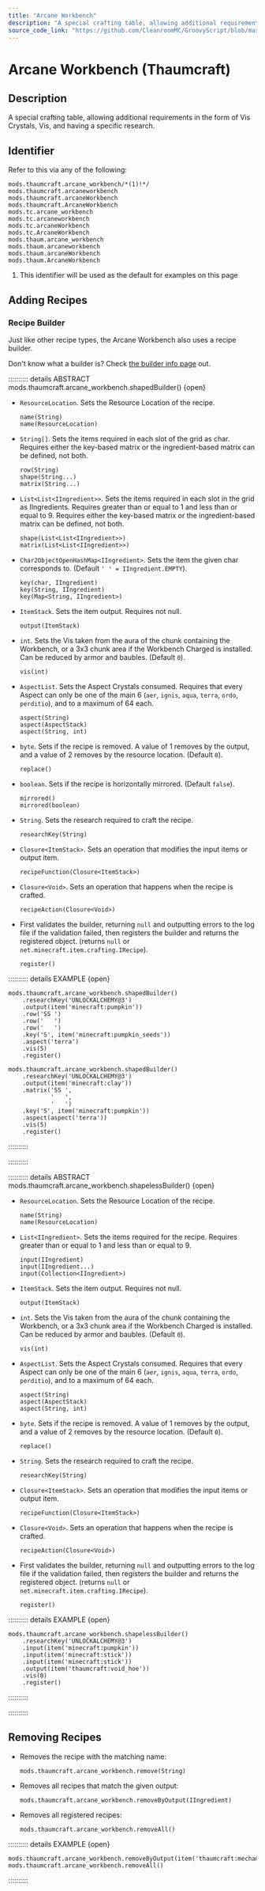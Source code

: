 ```yaml
---
title: "Arcane Workbench"
description: "A special crafting table, allowing additional requirements in the form of Vis Crystals, Vis, and having a specific research."
source_code_link: "https://github.com/CleanroomMC/GroovyScript/blob/master/src/main/java/com/cleanroommc/groovyscript/compat/mods/thaumcraft/arcane/ArcaneWorkbench.java"
---
```


# Arcane Workbench (Thaumcraft)

## Description

A special crafting table, allowing additional requirements in the form of Vis Crystals, Vis, and having a specific research.

## Identifier

Refer to this via any of the following:

```groovy:no-line-numbers {1}
mods.thaumcraft.arcane_workbench/*(1)!*/
mods.thaumcraft.arcaneworkbench
mods.thaumcraft.arcaneWorkbench
mods.thaumcraft.ArcaneWorkbench
mods.tc.arcane_workbench
mods.tc.arcaneworkbench
mods.tc.arcaneWorkbench
mods.tc.ArcaneWorkbench
mods.thaum.arcane_workbench
mods.thaum.arcaneworkbench
mods.thaum.arcaneWorkbench
mods.thaum.ArcaneWorkbench
```

1. This identifier will be used as the default for examples on this page

## Adding Recipes

### Recipe Builder

Just like other recipe types, the Arcane Workbench also uses a recipe builder.

Don't know what a builder is? Check [the builder info page](../../../groovy/builder.md) out.

:::::::::: details ABSTRACT mods.thaumcraft.arcane_workbench.shapedBuilder() {open}
- `ResourceLocation`. Sets the Resource Location of the recipe.

    ```groovy:no-line-numbers
    name(String)
    name(ResourceLocation)
    ```

- `String[]`. Sets the items required in each slot of the grid as char. Requires either the key-based matrix or the ingredient-based matrix can be defined, not both.

    ```groovy:no-line-numbers
    row(String)
    shape(String...)
    matrix(String...)
    ```

- `List<List<IIngredient>>`. Sets the items required in each slot in the grid as IIngredients. Requires greater than or equal to 1 and less than or equal to 9. Requires either the key-based matrix or the ingredient-based matrix can be defined, not both.

    ```groovy:no-line-numbers
    shape(List<List<IIngredient>>)
    matrix(List<List<IIngredient>>)
    ```

- `Char2ObjectOpenHashMap<IIngredient>`. Sets the item the given char corresponds to. (Default `' ' = IIngredient.EMPTY`).

    ```groovy:no-line-numbers
    key(char, IIngredient)
    key(String, IIngredient)
    key(Map<String, IIngredient>)
    ```

- `ItemStack`. Sets the item output. Requires not null.

    ```groovy:no-line-numbers
    output(ItemStack)
    ```

- `int`. Sets the Vis taken from the aura of the chunk containing the Workbench, or a 3x3 chunk area if the Workbench Charged is installed. Can be reduced by armor and baubles. (Default `0`).

    ```groovy:no-line-numbers
    vis(int)
    ```

- `AspectList`. Sets the Aspect Crystals consumed. Requires that every Aspect can only be one of the main 6 (`aer`, `ignis`, `aqua`, `terra`, `ordo`, `perditio`), and to a maximum of 64 each.

    ```groovy:no-line-numbers
    aspect(String)
    aspect(AspectStack)
    aspect(String, int)
    ```

- `byte`. Sets if the recipe is removed. A value of 1 removes by the output, and a value of 2 removes by the resource location. (Default `0`).

    ```groovy:no-line-numbers
    replace()
    ```

- `boolean`. Sets if the recipe is horizontally mirrored. (Default `false`).

    ```groovy:no-line-numbers
    mirrored()
    mirrored(boolean)
    ```

- `String`. Sets the research required to craft the recipe.

    ```groovy:no-line-numbers
    researchKey(String)
    ```

- `Closure<ItemStack>`. Sets an operation that modifies the input items or output item.

    ```groovy:no-line-numbers
    recipeFunction(Closure<ItemStack>)
    ```

- `Closure<Void>`. Sets an operation that happens when the recipe is crafted.

    ```groovy:no-line-numbers
    recipeAction(Closure<Void>)
    ```

- First validates the builder, returning `null` and outputting errors to the log file if the validation failed, then registers the builder and returns the registered object. (returns `null` or `net.minecraft.item.crafting.IRecipe`).

    ```groovy:no-line-numbers
    register()
    ```

:::::::::: details EXAMPLE {open}
```groovy:no-line-numbers
mods.thaumcraft.arcane_workbench.shapedBuilder()
    .researchKey('UNLOCKALCHEMY@3')
    .output(item('minecraft:pumpkin'))
    .row('SS ')
    .row('   ')
    .row('   ')
    .key('S', item('minecraft:pumpkin_seeds'))
    .aspect('terra')
    .vis(5)
    .register()

mods.thaumcraft.arcane_workbench.shapedBuilder()
    .researchKey('UNLOCKALCHEMY@3')
    .output(item('minecraft:clay'))
    .matrix('SS ',
            '   ',
            '   ')
    .key('S', item('minecraft:pumpkin'))
    .aspect(aspect('terra'))
    .vis(5)
    .register()
```

::::::::::

::::::::::

:::::::::: details ABSTRACT mods.thaumcraft.arcane_workbench.shapelessBuilder() {open}
- `ResourceLocation`. Sets the Resource Location of the recipe.

    ```groovy:no-line-numbers
    name(String)
    name(ResourceLocation)
    ```

- `List<IIngredient>`. Sets the items required for the recipe. Requires greater than or equal to 1 and less than or equal to 9.

    ```groovy:no-line-numbers
    input(IIngredient)
    input(IIngredient...)
    input(Collection<IIngredient>)
    ```

- `ItemStack`. Sets the item output. Requires not null.

    ```groovy:no-line-numbers
    output(ItemStack)
    ```

- `int`. Sets the Vis taken from the aura of the chunk containing the Workbench, or a 3x3 chunk area if the Workbench Charged is installed. Can be reduced by armor and baubles. (Default `0`).

    ```groovy:no-line-numbers
    vis(int)
    ```

- `AspectList`. Sets the Aspect Crystals consumed. Requires that every Aspect can only be one of the main 6 (`aer`, `ignis`, `aqua`, `terra`, `ordo`, `perditio`), and to a maximum of 64 each.

    ```groovy:no-line-numbers
    aspect(String)
    aspect(AspectStack)
    aspect(String, int)
    ```

- `byte`. Sets if the recipe is removed. A value of 1 removes by the output, and a value of 2 removes by the resource location. (Default `0`).

    ```groovy:no-line-numbers
    replace()
    ```

- `String`. Sets the research required to craft the recipe.

    ```groovy:no-line-numbers
    researchKey(String)
    ```

- `Closure<ItemStack>`. Sets an operation that modifies the input items or output item.

    ```groovy:no-line-numbers
    recipeFunction(Closure<ItemStack>)
    ```

- `Closure<Void>`. Sets an operation that happens when the recipe is crafted.

    ```groovy:no-line-numbers
    recipeAction(Closure<Void>)
    ```

- First validates the builder, returning `null` and outputting errors to the log file if the validation failed, then registers the builder and returns the registered object. (returns `null` or `net.minecraft.item.crafting.IRecipe`).

    ```groovy:no-line-numbers
    register()
    ```

:::::::::: details EXAMPLE {open}
```groovy:no-line-numbers
mods.thaumcraft.arcane_workbench.shapelessBuilder()
    .researchKey('UNLOCKALCHEMY@3')
    .input(item('minecraft:pumpkin'))
    .input(item('minecraft:stick'))
    .input(item('minecraft:stick'))
    .output(item('thaumcraft:void_hoe'))
    .vis(0)
    .register()
```

::::::::::

::::::::::

## Removing Recipes

- Removes the recipe with the matching name:

    ```groovy:no-line-numbers
    mods.thaumcraft.arcane_workbench.remove(String)
    ```

- Removes all recipes that match the given output:

    ```groovy:no-line-numbers
    mods.thaumcraft.arcane_workbench.removeByOutput(IIngredient)
    ```

- Removes all registered recipes:

    ```groovy:no-line-numbers
    mods.thaumcraft.arcane_workbench.removeAll()
    ```

:::::::::: details EXAMPLE {open}
```groovy:no-line-numbers
mods.thaumcraft.arcane_workbench.removeByOutput(item('thaumcraft:mechanism_simple'))
mods.thaumcraft.arcane_workbench.removeAll()
```

::::::::::
